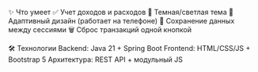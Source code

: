 ✨ Что умеет
✅ Учет доходов и расходов
🎨 Темная/светлая тема
📱 Адаптивный дизайн (работает на телефоне)
💾 Сохранение данных между сессиями
🗑️ Сброс транзакций одной кнопкой

🛠 Технологии
Backend: Java 21 + Spring Boot
Frontend: HTML/CSS/JS + Bootstrap 5
Архитектура: REST API + модульный JS
